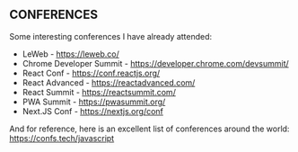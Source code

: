 ## CONFERENCES

Some interesting conferences I have already attended:

- LeWeb - https://leweb.co/
- Chrome Developer Summit - https://developer.chrome.com/devsummit/
- React Conf - https://conf.reactjs.org/
- React Advanced - https://reactadvanced.com/
- React Summit - https://reactsummit.com/
- PWA Summit - https://pwasummit.org/
- Next.JS Conf - https://nextjs.org/conf

And for reference, here is an excellent list of conferences around the world: https://confs.tech/javascript